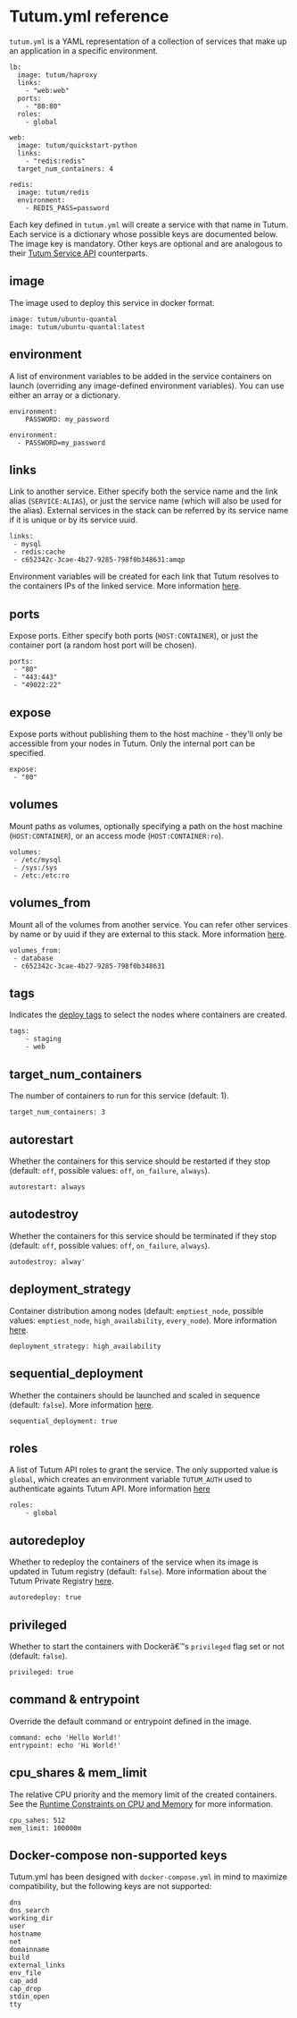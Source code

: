 # Tutum.yml reference

`tutum.yml` is a YAML representation of a collection of services that make up an application in a specific environment.

```
lb:
  image: tutum/haproxy
  links:
    - "web:web"
  ports:
    - "80:80"
  roles:
    - global

web:
  image: tutum/quickstart-python
  links:
    - "redis:redis"
  target_num_containers: 4

redis:
  image: tutum/redis
  environment:
    - REDIS_PASS=password
```

Each key defined in `tutum.yml` will create a service with that name in Tutum. Each service is a dictionary whose possible keys are documented below. The image key is mandatory. Other keys are optional and are analogous to their [Tutum Service API](https://docs.tutum.co/v2/api/#create-a-new-service) counterparts.  

## image

The image used to deploy this service in docker format.

```
image: tutum/ubuntu-quantal
image: tutum/ubuntu-quantal:latest
```

## environment
A list of environment variables to be added in the service containers on launch (overriding any image-defined environment variables). You can use either an array or a dictionary.

```
environment:
    PASSWORD: my_password

environment:
  - PASSWORD=my_password
```

## links
Link to another service. Either specify both the service name and the link alias (`SERVICE:ALIAS`), or just the service name (which will also be used for the alias). External services in the stack can be referred by its service name if it is unique or by its service uuid.

```
links:
 - mysql
 - redis:cache
 - c652342c-3cae-4b27-9285-798f0b348631:amqp
```

Environment variables will be created for each link that Tutum resolves to the containers IPs of the linked service. More information [here](https://support.tutum.co/support/solutions/articles/5000012181-service-links).

## ports
Expose ports. Either specify both ports (`HOST:CONTAINER`), or just the container port (a random host port will be chosen).

```
ports:
 - "80"
 - "443:443"
 - "49022:22"
```

## expose
Expose ports without publishing them to the host machine - they'll only be accessible from your nodes in Tutum. Only the internal port can be specified.

```
expose:
 - "80"
```

## volumes
Mount paths as volumes, optionally specifying a path on the host machine (`HOST:CONTAINER`), or an access mode (`HOST:CONTAINER:ro`).

```
volumes:
 - /etc/mysql
 - /sys:/sys
 - /etc:/etc:ro
```

## volumes_from
Mount all of the volumes from another service. You can refer other services by name or by uuid if they are external to this stack. More information [here](https://tutum.freshdesk.com/support/solutions/articles/5000520731).

```
volumes_from:
 - database
 - c652342c-3cae-4b27-9285-798f0b348631
```

## tags
Indicates the [deploy tags](https://tutum.freshdesk.com/support/solutions/articles/5000508859) to select the nodes where containers are created.

```
tags:
	- staging
	- web
```

## target_num_containers
The number of containers to run for this service (default: 1).

```
target_num_containers: 3
```

## autorestart
Whether the containers for this service should be restarted if they stop (default: `off`, possible values: `off`, `on_failure`, `always`).

```
autorestart: always
```

## autodestroy
Whether the containers for this service should be terminated if they stop (default: `off`, possible values: `off`, `on_failure`, `always`).

```
autodestroy: alway'
```

## deployment_strategy
Container distribution among nodes (default: `emptiest_node`, possible values: `emptiest_node`, `high_availability`, `every_node`). More information [here](https://support.tutum.co/support/solutions/articles/5000520721).

```
deployment_strategy: high_availability
```

## sequential_deployment
Whether the containers should be launched and scaled in sequence (default: `false`). More information [here](https://support.tutum.co/support/solutions/articles/5000012179-service).

```
sequential_deployment: true
```

## roles
A list of Tutum API roles to grant the service. The only supported value is `global`, which creates an environment variable `TUTUM_AUTH` used to authenticate againts Tutum API. More information [here](https://support.tutum.co/support/solutions/articles/5000524639-api-roles)

```
roles:
	- global
```

## autoredeploy
Whether to redeploy the containers of the service when its image is updated in Tutum registry (default: `false`). More information about the Tutum Private Registry [here](https://support.tutum.co/support/solutions/articles/5000012183-using-tutum-s-private-docker-image-registry).

```
autoredeploy: true
```

## privileged
Whether to start the containers with Dockerâ€™s `privileged` flag set or not (default: `false`).

```
privileged: true
```

## command & entrypoint
Override the default command or entrypoint defined in the image.

```
command: echo 'Hello World!'
entrypoint: echo 'Hi World!'
```

## cpu_shares & mem_limit
The relative CPU priority and the memory limit of the created containers. See the [Runtime Constraints on CPU and Memory](https://docs.docker.com/reference/run/#runtime-constraints-on-cpu-and-memory) for more information.

```
cpu_sahes: 512
mem_limit: 100000m
```


## Docker-compose non-supported keys

Tutum.yml has been designed with `docker-compose.yml` in mind to maximize compatibility, but the following keys are not supported: 

```
dns
dns_search
working_dir
user
hostname
net
domainname
build
external_links
env_file
cap_add
cap_drop
stdin_open
tty
```